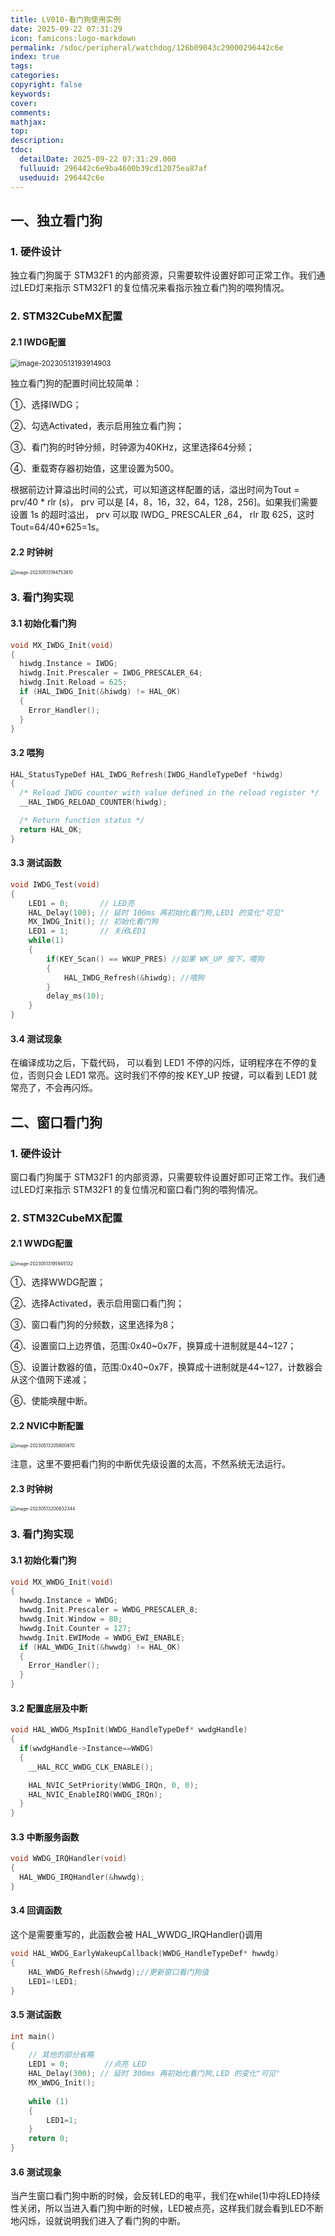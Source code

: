 ```yaml
---
title: LV010-看门狗使用实例
date: 2025-09-22 07:31:29
icon: famicons:logo-markdown
permalink: /sdoc/peripheral/watchdog/126b09043c29000296442c6e
index: true
tags:
categories:
copyright: false
keywords:
cover:
comments:
mathjax:
top:
description:
tdoc:
  detailDate: 2025-09-22 07:31:29.000
  fulluuid: 296442c6e9ba4600b39cd12075ea87af
  useduuid: 296442c6e
---
```


<!-- more -->

## 一、独立看门狗

### 1. 硬件设计

独立看门狗属于 STM32F1 的内部资源，只需要软件设置好即可正常工作。我们通过LED灯来指示 STM32F1 的复位情况来看指示独立看门狗的喂狗情况。

### 2. STM32CubeMX配置  

#### 2.1 IWDG配置

<img src="./LV010-看门狗使用实例/img/image-20230513193914903.png" alt="image-20230513193914903" style="zoom:80%;" />

独立看门狗的配置时间比较简单：

①、选择IWDG；

②、勾选Activated，表示启用独立看门狗；

③、看门狗的时钟分频，时钟源为40KHz，这里选择64分频；

④、重载寄存器初始值，这里设置为500。

根据前边计算溢出时间的公式，可以知道这样配置的话，溢出时间为Tout = prv/40 \* rlr (s)， prv 可以是 [4，8，16，32，64，128，256]。如果我们需要设置 1s 的超时溢出， prv 可以取 IWDG_ PRESCALER _64， rlr 取 625，这时 Tout=64/40\*625=1s。  

#### 2.2 时钟树

<img src="./LV010-看门狗使用实例/img/image-20230513194753810.png" alt="image-20230513194753810" style="zoom:50%;" />

### 3. 看门狗实现

#### 3.1 初始化看门狗

```c
void MX_IWDG_Init(void)
{
  hiwdg.Instance = IWDG;
  hiwdg.Init.Prescaler = IWDG_PRESCALER_64;
  hiwdg.Init.Reload = 625;
  if (HAL_IWDG_Init(&hiwdg) != HAL_OK)
  {
    Error_Handler();
  }
}
```

#### 3.2 喂狗

```c
HAL_StatusTypeDef HAL_IWDG_Refresh(IWDG_HandleTypeDef *hiwdg)
{
  /* Reload IWDG counter with value defined in the reload register */
  __HAL_IWDG_RELOAD_COUNTER(hiwdg);

  /* Return function status */
  return HAL_OK;
}
```

#### 3.3 测试函数

```c
void IWDG_Test(void)
{
	LED1 = 0;       // LED亮
    HAL_Delay(100); // 延时 100ms 再初始化看门狗,LED1 的变化"可见"
    MX_IWDG_Init(); // 初始化看门狗
    LED1 = 1;       // 关闭LED1
    while(1)
    {
        if(KEY_Scan() == WKUP_PRES) //如果 WK_UP 按下，喂狗
        {
        	HAL_IWDG_Refresh(&hiwdg); //喂狗
        }
        delay_ms(10);
    }
}
```

#### 3.4 测试现象

在编译成功之后，下载代码， 可以看到 LED1 不停的闪烁，证明程序在不停的复位，否则只会 LED1 常亮。这时我们不停的按 KEY_UP 按键，可以看到 LED1 就常亮了，不会再闪烁。

## 二、窗口看门狗

### 1. 硬件设计

窗口看门狗属于 STM32F1 的内部资源，只需要软件设置好即可正常工作。我们通过LED灯来指示 STM32F1 的复位情况和窗口看门狗的喂狗情况。

### 2. STM32CubeMX配置

#### 2.1 WWDG配置

<img src="./LV010-看门狗使用实例/img/image-20230513195945132.png" alt="image-20230513195945132" style="zoom:50%;" />

①、选择WWDG配置；

②、选择Activated，表示启用窗口看门狗；

③、窗口看门狗的分频数，这里选择为8；

④、设置窗口上边界值，范围:0x40~0x7F，换算成十进制就是44~127；

⑤、设置计数器的值，范围:0x40~0x7F，换算成十进制就是44~127，计数器会从这个值网下递减；

⑥、使能唤醒中断。

#### 2.2 NVIC中断配置

<img src="./LV010-看门狗使用实例/img/image-20230513205800870.png" alt="image-20230513205800870" style="zoom:50%;" />

注意，这里不要把看门狗的中断优先级设置的太高，不然系统无法运行。

#### 2.3 时钟树

<img src="./LV010-看门狗使用实例/img/image-20230513200632344.png" alt="image-20230513200632344" style="zoom:50%;" />

### 3. 看门狗实现

#### 3.1 初始化看门狗

```c
void MX_WWDG_Init(void)
{
  hwwdg.Instance = WWDG;
  hwwdg.Init.Prescaler = WWDG_PRESCALER_8;
  hwwdg.Init.Window = 80;
  hwwdg.Init.Counter = 127;
  hwwdg.Init.EWIMode = WWDG_EWI_ENABLE;
  if (HAL_WWDG_Init(&hwwdg) != HAL_OK)
  {
    Error_Handler();
  }
}
```

#### 3.2 配置底层及中断

```c
void HAL_WWDG_MspInit(WWDG_HandleTypeDef* wwdgHandle)
{
  if(wwdgHandle->Instance==WWDG)
  {
    __HAL_RCC_WWDG_CLK_ENABLE();

    HAL_NVIC_SetPriority(WWDG_IRQn, 0, 0);
    HAL_NVIC_EnableIRQ(WWDG_IRQn);
  }
}
```

#### 3.3 中断服务函数

```c
void WWDG_IRQHandler(void)
{
  HAL_WWDG_IRQHandler(&hwwdg);
}
```

#### 3.4 回调函数

这个是需要重写的，此函数会被 HAL_WWDG_IRQHandler()调用  

```c
void HAL_WWDG_EarlyWakeupCallback(WWDG_HandleTypeDef* hwwdg)
{
    HAL_WWDG_Refresh(&hwwdg);//更新窗口看门狗值
    LED1=!LED1;
}
```

#### 3.5 测试函数

```c
int main()
{
    // 其他的部分省略
	LED1 = 0;        //点亮 LED
	HAL_Delay(300); // 延时 300ms 再初始化看门狗,LED 的变化"可见"
	MX_WWDG_Init();
	
    while (1)
    {
        LED1=1;
    }
    return 0;
}
```

#### 3.6 测试现象

当产生窗口看门狗中断的时候，会反转LED的电平，我们在while(1)中将LED持续性关闭，所以当进入看门狗中断的时候，LED被点亮，这样我们就会看到LED不断地闪烁，设就说明我们进入了看门狗的中断。
